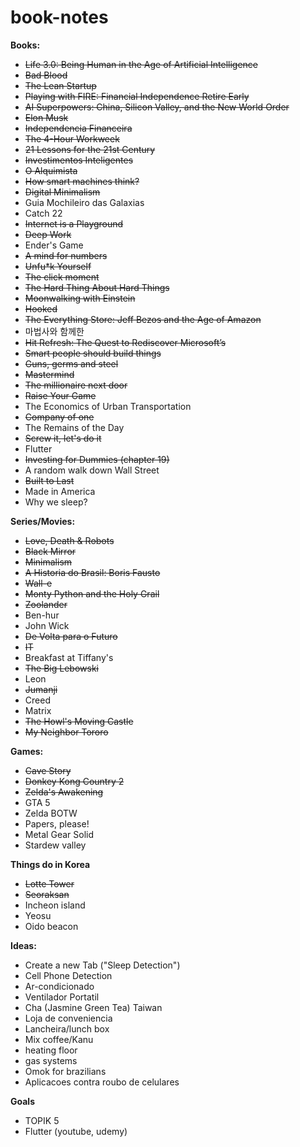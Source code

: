 # book-notes

<b> Books: </b>
<ul>
  <li><strike>Life 3.0: Being Human in the Age of Artificial Intelligence</strike></li>
  <li><strike>Bad Blood </strike></li>
  <li><strike> The Lean Startup </strike></li>
  <li><strike> Playing with FIRE: Financial Independence Retire Early </strike></li>
  <li><strike> AI Superpowers: China, Silicon Valley, and the New World Order </strike></li>
  <li><strike>Elon Musk </strike></li>
  <li><strike> Independencia Financeira </strike></li>
  <li><strike> The 4-Hour Workweek </strike></li>
  <li><strike> 21 Lessons for the 21st Century </strike></li>
  <li><strike> Investimentos Inteligentes </strike></li>
  <li><strike> O Alquimista </strike></li>
  <li><strike> How smart machines think? </strike></li>
  <li><strike>Digital Minimalism</strike></li>
  <li> Guia Mochileiro das Galaxias </li>
  <li>Catch 22</li>
  <li><strike>Internet is a Playground</strike></li>
  <li><strike>Deep Work</strike></li>
  <li>Ender's Game</li>
  <li><strike>A mind for numbers</strike></li>
  <li><strike>Unfu*k Yourself</strike></li>
  <li><strike>The click moment</strike></li>
  <li><strike>The Hard Thing About Hard Things</strike></li>
  <li><strike>Moonwalking with Einstein</strike></li>
  <li><strike>Hooked</strike></li>
  <li><strike>The Everything Store: Jeff Bezos and the Age of Amazon</strike></li>
  <li>마법사와 함께한 </li>
  <li><strike>Hit Refresh: The Quest to Rediscover Microsoft’s</strike></li>
  <li><strike>Smart people should build things</strike></li>
  <li><strike>Guns, germs and steel</strike></li>
  <li><strike>Mastermind</strike></li>
  <li><strike>The millionaire next door</strike></li>
  <li><strike>Raise Your Game</strike></li>
  <li>The Economics of Urban Transportation </li>
  <li><strike>Company of one </strike></li>
  <li>The Remains of the Day</li>
  <li><strike>Screw it, let's do it</strike></li>
  <li>Flutter</li>
  <li><strike>Investing for Dummies (chapter 19)</strike></li>
  <li>A random walk down Wall Street</li>
  <li><strike>Built to Last</strike></li>
  <li>Made in America</li>
  <li>Why we sleep?</li>
</ul>

<b> Series/Movies: </b>
<ul>
  <li><strike>Love, Death & Robots</strike></li>
  <li><strike>Black Mirror</strike></li>
  <li><strike>Minimalism</strike></li>
  <li><strike> A Historia do Brasil: Boris Fausto </strike></li>
  <li><strike> Wall-e </strike></li>
  <li><strike> Monty Python and the Holy Grail </strike></li>
  <li><strike>Zoolander </strike></li>
  <li>Ben-hur</li>
  <li>John Wick </li>
  <li><strike>De Volta para o Futuro</strike></li>
  <li><strike>IT</strike></li>
  <li>Breakfast at Tiffany's</li>
  <li><strike>The Big Lebowski</strike></li>
  <li>Leon</li>
  <li><strike>Jumanji</strike></li>
  <li>Creed</li>
  <li>Matrix</li>
  <li><strike>The Howl's Moving Castle</strike></li>
  <li><strike>My Neighbor Tororo</strike></li>
</ul>

<b> Games: </b>
<ul>
  <li><strike>Cave Story</strike></li>
  <li><strike>Donkey Kong Country 2</strike></li>
  <li><strike>Zelda's Awakening</strike></li>
  <li>GTA 5</li>
  <li>Zelda BOTW</li>
  <li>Papers, please!</li>
  <li>Metal Gear Solid</li>
  <li>Stardew valley</li>
</ul>

<b> Things do in Korea </b>
<ul>
  <li><strike>Lotte Tower</strike></li>
  <li><strike>Seoraksan</strike></li>
  <li>Incheon island</li>
  <li>Yeosu</li>
  <li>Oido beacon</li>
</ul>

<b> Ideas: </b>
<ul>
  <li>Create a new Tab ("Sleep Detection")</li>
  <li>Cell Phone Detection</li>
  <li>Ar-condicionado</li>
  <li>Ventilador Portatil</li>
  <li>Cha (Jasmine Green Tea) Taiwan</li>
  <li>Loja de conveniencia</li>
  <li>Lancheira/lunch box</li>
  <li>Mix coffee/Kanu</li>
  <li>heating floor</li>
  <li>gas systems</li>
  <li>Omok for brazilians</li>
  <li>Aplicacoes contra roubo de celulares</li>
</ul>

<b> Goals </b>
<ul>
  <li>TOPIK 5</li>
  <li>Flutter (youtube, udemy)</li>
</ul>
